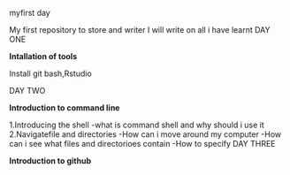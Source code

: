 myfirst day

My first repository to store and writer
I will write on all i have learnt 
DAY ONE

**Intallation of tools**

Install git bash,Rstudio

DAY TWO

**Introduction to command line**

1.Introducing the shell
-what is command shell and why should i use it
2.Navigatefile and directories
-How can i move around my computer
-How can i see what files and directorioes contain
-How to specify
DAY THREE

**Introduction to github**
